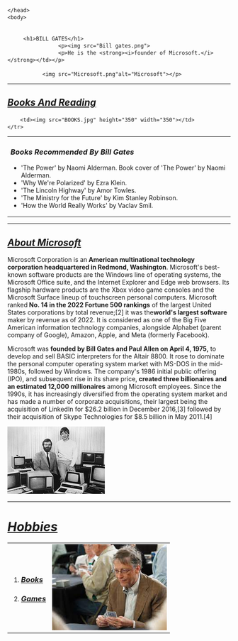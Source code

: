<!DOCTYPE html>
<html>
    <head>
        <title>BILL GATES</title>
       
    </head>
    <body>

       
         <h1>BILL GATES</h1>
                    <p><img src="Bill gates.png">
                    <p>He is the <strong><i>founder of Microsoft.</i></strong></td></p>

               <img src="Microsoft.png"alt="Microsoft"></p>
<hr>

<table>
    <tr><h2><strong><i><u>Books And Reading</u></i></strong></h2>
        <td><p><h3><i>Books Recommended By Bill Gates</i></h3>
            <ul>
                <li>'The Power' by Naomi Alderman. Book cover of 'The Power' by Naomi Alderman.</li>
                <li>'Why We're Polarized' by Ezra Klein.</li>
                <li>'The Lincoln Highway' by Amor Towles.</li>
                <li>'The Ministry for the Future' by Kim Stanley Robinson.</li>
                <li>'How the World Really Works' by Vaclav Smil.</li>
             </ul></p>
            </td>

        <td><img src="BOOKS.jpg" height="350" width="350"></td> 
    </tr>
</table>
<hr>
<h2><strong><i><u>About Microsoft</u></i></strong></h2>

<p>
    Microsoft Corporation is an<b> American multinational technology corporation headquartered in 
    Redmond, Washington</b>. Microsoft's best-known software products are the Windows line of operating systems, the Microsoft Office suite,
    and the Internet Explorer and Edge web browsers. 
    Its flagship hardware products are the Xbox video game consoles and the Microsoft Surface lineup of touchscreen personal computers. Microsoft ranked<b> No. 14 in the 2022 Fortune 500 rankings</b> of 
    the largest United States corporations by total revenue;[2] it was the<b>world's largest software</b> maker by revenue as of 2022. It is considered as one of the Big Five American information technology companies, 
    alongside Alphabet (parent company of Google), Amazon, Apple, and Meta (formerly Facebook).
</p>

<p>Microsoft was <b>founded by Bill Gates and Paul Allen on April 4, 1975,</b> to develop and 
    sell BASIC interpreters for the Altair 8800. It rose to dominate the personal computer operating system 
    market with MS-DOS in the mid-1980s, followed by Windows. The company's 1986 initial public offering (IPO),
     and subsequent rise in its share price,<b> created three billionaires and an estimated 12,000 millionaires</b>
      among Microsoft employees. Since the 1990s, it has increasingly diversified from the operating system
       market and has made a number of corporate acquisitions, their largest being the acquisition of LinkedIn for $26.2 billion in December 2016,[3] 
    followed by their acquisition of Skype Technologies for $8.5 billion in May 2011.[4]</p>

  <img src="1981BillPaul.jpg" alt="Bill and Paul work">
<hr>
<table cellspacing="50px">
    <tr>
    <h1><strong><i><u>Hobbies</u></i></strong></h1>

<td >
<ol>
    <li><strong><i><h3><a href="Books.html">Books</a></h3></i></strong></li>
    <li><strong><i><h3><a href="Games.html">Games</a></h3></i></strong></li>
   
</ol></td>

<td><img src="Hobbies.jpg"></td>

</tr>
</table>
    </body>
</html>

